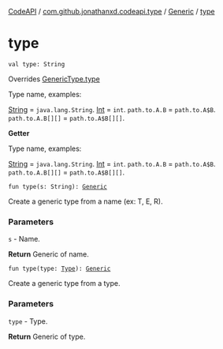 [CodeAPI](../../index.md) / [com.github.jonathanxd.codeapi.type](../index.md) / [Generic](index.md) / [type](.)

# type

`val type: String`

Overrides [GenericType.type](../-generic-type/type.md)

Type name, examples:

[String](#) = `java.lang.String`.
[Int](#) = `int`.
`path.to.A.B` = `path.to.A$B`.
`path.to.A.B[][]` = `path.to.A$B[][]`.

**Getter**

Type name, examples:

[String](#) = `java.lang.String`.
[Int](#) = `int`.
`path.to.A.B` = `path.to.A$B`.
`path.to.A.B[][]` = `path.to.A$B[][]`.

`fun type(s: String): `[`Generic`](index.md)

Create a generic type from a name (ex: T, E, R).

### Parameters

`s` - Name.

**Return**
Generic of name.

`fun type(type: `[`Type`](http://docs.oracle.com/javase/6/docs/api/java/lang/reflect/Type.html)`): `[`Generic`](index.md)

Create a generic type from a type.

### Parameters

`type` - Type.

**Return**
Generic of type.

